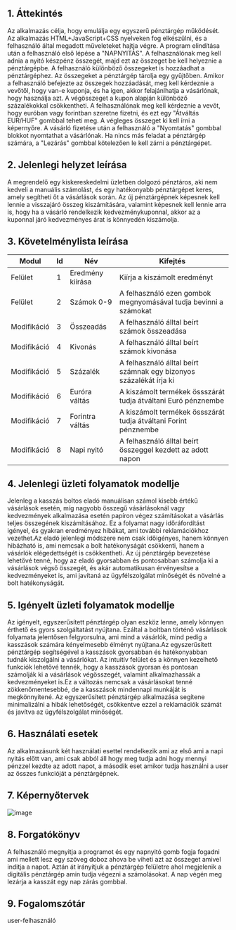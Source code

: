 ## 1. Áttekintés

Az alkalmazás célja, hogy emulálja egy egyszerű pénztárgép működését. Az alkalmazás HTML+JavaScript+CSS nyelveken fog elkészülni, és a felhasználó által megadott műveleteket hajtja végre. A program elindítása után a felhasználó első lépése a "NAPNYITÁS". A felhasználónak meg kell adnia a nyitó készpénz összegét, majd ezt az összeget be kell helyeznie a pénztárgépbe. A felhasználó különböző összegeket is hozzáadhat a pénztárgéphez. Az összegeket a pénztárgép tárolja egy gyűjtőben. Amikor a felhasználó befejezte az összegek hozzáadását, meg kell kérdeznie a vevőtől, hogy van-e kuponja, és ha igen, akkor felajánlhatja a vásárlónak, hogy használja azt. A végösszeget a kupon alapján különböző százalékokkal csökkentheti. A felhasználónak meg kell kérdeznie a vevőt, hogy euróban vagy forintban szeretne fizetni, és ezt egy "Átváltás EUR/HUF" gombbal teheti meg. A végleges összeget ki kell írni a képernyőre. A vásárló fizetése után a felhasználó a "Nyomtatás" gombbal blokkot nyomtathat a vásárlónak. Ha nincs más feladat a pénztárgép számára, a "Lezárás" gombbal kötelezően le kell zárni a pénztárgépet.

## 2. Jelenlegi helyzet leírása

A megrendelő egy kiskereskedelmi üzletben dolgozó pénztáros, aki nem kedveli a manuális számolást, és egy hatékonyabb pénztárgépet keres, amely segítheti őt a vásárlások során. Az új pénztárgépnek képesnek kell lennie a visszajáró összeg kiszámítására, valamint képesnek kell lennie arra is, hogy ha a vásárló rendelkezik kedvezménykuponnal, akkor az a kuponnal járó kedvezményes árat is könnyedén kiszámolja.

## 3. Követelménylista leírása

| Modul       | Id  | Név              | Kifejtés                                                           |
| ----------- | --- | ---------------- | ------------------------------------------------------------------ |
| Felület     | 1   | Eredmény kiírása | Kiírja a kiszámolt eredményt                                       |
| Felület     | 2   | Számok 0-9       | A felhasználó ezen gombok megnyomásával tudja bevinni a számokat   |
| Modifikáció | 3   | Összeadás        | A felhasználó álltal beírt számok összeadása                       |
| Modifikáció | 4   | Kivonás          | A felhasználó álltal beírt számok kivonása                         |
| Modifikáció | 5   | Százalék         | A felhasználó álltal beírt számnak egy bizonyos százalékát írja ki |
| Modifikáció | 6   | Euróra váltás    | A kiszámolt termékek össszárát tudja átváltani Euró pénznembe      |
| Modifikáció | 7   | Forintra váltás  | A kiszámolt termékek össszárát tudja átváltani Forint pénznembe    |
| Modifikáció | 8   | Napi nyitó       | A felhasználó álltal beírt összeggel kezdett az adott napon        |

## 4. Jelenlegi üzleti folyamatok modellje

Jelenleg a kasszás boltos eladó manuálisan számol kisebb értékű vásárlások esetén, míg nagyobb összegű vásárlásoknál vagy kedvezmények alkalmazása esetén papíron végez számításokat a vásárlás teljes összegének kiszámításához. Ez a folyamat nagy időráfordítást igényel, és gyakran eredményez hibákat, ami további reklamációkhoz vezethet.Az eladó jelenlegi módszere nem csak időigényes, hanem könnyen hibázható is, ami nemcsak a bolt hatékonyságát csökkenti, hanem a vásárlók elégedettségét is csökkentheti. Az új pénztárgép bevezetése lehetővé tenné, hogy az eladó gyorsabban és pontosabban számolja ki a vásárlások végső összegét, és akár automatikusan érvényesítse a kedvezményeket is, ami javítaná az ügyfélszolgálat minőségét és növelné a bolt hatékonyságát.

## 5. Igényelt üzleti folyamatok modellje

Az igényelt, egyszerűsített pénztárgép olyan eszköz lenne, amely könnyen érthető és gyors szolgáltatást nyújtana. Ezáltal a boltban történő vásárlások folyamata jelentősen felgyorsulna, ami mind a vásárlók, mind pedig a kasszások számára kényelmesebb élményt nyújtana.Az egyszerűsített pénztárgép segítségével a kasszások gyorsabban és hatékonyabban tudnák kiszolgálni a vásárlókat. Az intuitív felület és a könnyen kezelhető funkciók lehetővé tennék, hogy a kasszások gyorsan és pontosan számolják ki a vásárlások végösszegét, valamint alkalmazhassák a kedvezményeket is.Ez a változás nemcsak a vásárlásokat tenné zökkenőmentesebbé, de a kasszások mindennapi munkáját is megkönnyítené. Az egyszerűsített pénztárgép alkalmazása segítene minimalizálni a hibák lehetőségét, csökkentve ezzel a reklamációk számát és javítva az ügyfélszolgálat minőségét.

## 6. Használati esetek

Az alkalmazásunk két használati esettel rendelkezik ami az első ami a napi nyitás előtt van, ami csak abból áll hogy meg tudja adni hogy mennyi pénzzel kezdte az adott napot, a második eset amikor tudja használni a user az összes funkcióját a pénztárgépnek.

## 7. Képernyőtervek

![image](https://github.com/Bmate2/AFP_MiniProject/assets/145013912/9482faae-c93b-41ab-b4df-77d250d6f8b9)

## 8. Forgatókönyv

A felhasználó megnyitja a programot és egy napnyitó gomb fogja fogadni ami mellett lesz egy szöveg doboz ahova be viheti azt az összeget amivel inditja a napot. Aztán át irányítjuk a pénztárgép felületre ahol megjelenik a digitális pénztárgép amin tudja végezni a számolásokat. A nap végén meg lezárja a kasszát egy nap zárás gombbal.

## 9. Fogalomszótár

user-felhasználó

